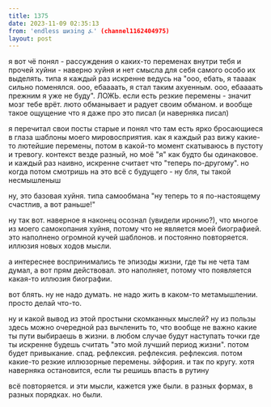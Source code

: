```yaml
---
title: 1375
date: 2023-11-09 02:35:13
from: 'endless шизing ⍼' (channel1162404975)
layout: post
---
```


я вот чё понял - рассуждения о каких-то переменах внутри тебя и прочей хуйни - наверно хуйня и нет смысла для себя самого особо их выделять. типа я каждый раз искренне ведусь на "ооо, ебать, я таааак сильно поменялся. ооо, ебаааать, я стал таким ахуенным. ооо, ебаааать прежним я уже не буду". ЛОЖЬ. если есть резкие перемены - значит мозг тебе врёт. люто обманывает и радует своим обманом. и вообще такое ощущение что я даже про это писал (и наверняка писал)

я перечитал свои посты старые и понял что там есть ярко бросающиеся в глаза шаблоны моего мировосприятия. как я каждый раз вижу какие-то лютейшие перемены, потом в какой-то момент скатываюсь в пустоту и тревогу. контекст везде разный, но моё "я" как будто бы одинаковое. и каждый раз наивно, искренне считает что "теперь по-другому". но когда потом смотришь на это всё с будущего - ну бля, ты такой несмышленыш 

ну, это базовая хуйня. типа самообмана "ну теперь то я по-настоящему счастлив, а вот раньше!"

ну так вот. наверное я наконец осознал (увидели иронию?), что многое из моего самокопания хуйня, потому что не является моей биографией. это наполнено огромной кучей шаблонов. и постоянно повторяется. иллюзия новых ходов мысли.

а интереснее воспринимались те эпизоды жизни, где ты не чета там думал, а вот прям действовал. это наполняет, потому что появляется какая-то иллюзия биографии. 

вот блять. ну не надо думать. не надо жить в каком-то метамышлении. просто делай что-то. 


ну и какой вывод из этой простыни скомканных мыслей? ну из пользы здесь можно очередной раз вычленить то, что вообще не важно какие ты пути выбираешь в жизни. в любом случае будут наступать точки где ты искренне будешь считать "это мой лучший период жизни". потом будет привыкание. спад. рефлексия. рефлексия. рефлексия. потом какие-то резкие иллюзорные перемены. эйфория. и так по кругу. хотя наверняка остановится, если ты решишь впасть в рутину

всё повторяется. и эти мысли, кажется уже были. в разных формах, в разных порядках. но были.
